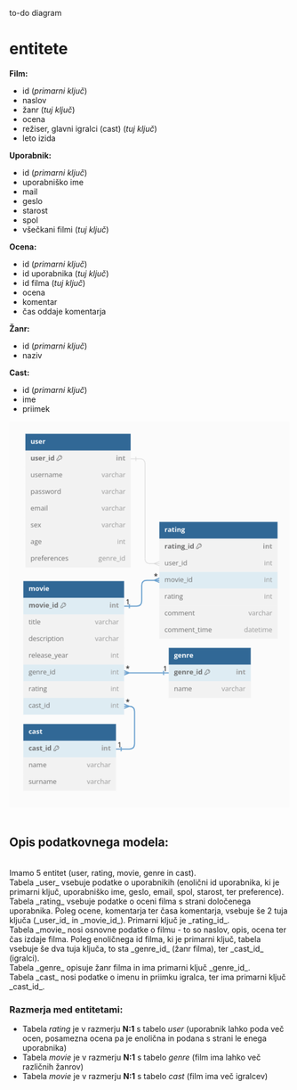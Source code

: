 to-do diagram

# entitete
**Film:**
- id (_primarni ključ_)
- naslov
- žanr (_tuj ključ_)
- ocena
- režiser, glavni igralci (cast) (_tuj ključ_)
- leto izida

**Uporabnik:**
- id (_primarni ključ_)
- uporabniško ime
- mail
- geslo
- starost
- spol
- všečkani filmi (_tuj ključ_)

**Ocena:**
- id (_primarni ključ_)
- id uporabnika (_tuj ključ_)
- id filma (_tuj ključ_)
- ocena
- komentar
- čas oddaje komentarja

**Žanr:**
- id (_primarni ključ_)
- naziv

**Cast:**
- id (_primarni ključ_)
- ime
- priimek

![diagram](./movieDb.png)
<br><br>
<h2>Opis podatkovnega modela:</h2><br>
Imamo 5 entitet (user, rating, movie, genre in cast).<br>
Tabela _user_ vsebuje podatke o uporabnikih (enolični id uporabnika, ki je primarni ključ, uporabniško ime, geslo, email, spol, starost, ter preference). <br>
Tabela _rating_ vsebuje podatke o oceni filma s strani določenega uporabnika. Poleg ocene, komentarja ter časa komentarja, vsebuje še 2 tuja ključa (_user_id_ in _movie_id_). Primarni ključ je _rating_id_.<br>
Tabela _movie_ nosi osnovne podatke o filmu - to so naslov, opis, ocena ter čas izdaje filma. Poleg enoličnega id filma, ki je primarni ključ, tabela vsebuje še dva tuja ključa, to sta _genre_id_ (žanr filma), ter _cast_id_ (igralci).<br>
Tabela _genre_ opisuje žanr filma in ima primarni ključ _genre_id_.<br>
Tabela _cast_ nosi podatke o imenu in priimku igralca, ter ima primarni ključ _cast_id_.<br>
<h3>Razmerja med entitetami:</h3>

[//]: # (&#40;Tabela _rating_ je v razmerju **N:1** s tabelo _movie_ TODO: is it?)
- Tabela _rating_ je v razmerju **N:1** s tabelo _user_ (uporabnik lahko poda več ocen, posamezna ocena pa je enolična in podana s strani le enega uporabnika) 
- Tabela _movie_ je v razmerju **N:1** s tabelo _genre_ (film ima lahko več različnih žanrov)
- Tabela _movie_ je v razmerju **N:1** s tabelo _cast_  (film ima več igralcev)


